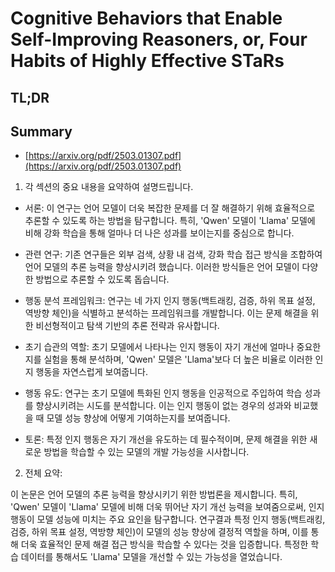 # Cognitive Behaviors that Enable Self-Improving Reasoners, or, Four Habits of Highly Effective STaRs
## TL;DR
## Summary
- [https://arxiv.org/pdf/2503.01307.pdf](https://arxiv.org/pdf/2503.01307.pdf)

1. 각 섹션의 중요 내용을 요약하여 설명드립니다.

- 서론: 이 연구는 언어 모델이 더욱 복잡한 문제를 더 잘 해결하기 위해 효율적으로 추론할 수 있도록 하는 방법을 탐구합니다. 특히, 'Qwen' 모델이 'Llama' 모델에 비해 강화 학습을 통해 얼마나 더 나은 성과를 보이는지를 중심으로 합니다.

- 관련 연구: 기존 연구들은 외부 검색, 상황 내 검색, 강화 학습 접근 방식을 조합하여 언어 모델의 추론 능력을 향상시키려 했습니다. 이러한 방식들은 언어 모델이 다양한 방법으로 추론할 수 있도록 돕습니다.

- 행동 분석 프레임워크: 연구는 네 가지 인지 행동(백트래킹, 검증, 하위 목표 설정, 역방향 체인)을 식별하고 분석하는 프레임워크를 개발합니다. 이는 문제 해결을 위한 비선형적이고 탐색 기반의 추론 전략과 유사합니다.

- 초기 습관의 역할: 초기 모델에서 나타나는 인지 행동이 자기 개선에 얼마나 중요한지를 실험을 통해 분석하며, 'Qwen' 모델은 'Llama'보다 더 높은 비율로 이러한 인지 행동을 자연스럽게 보여줍니다.

- 행동 유도: 연구는 초기 모델에 특화된 인지 행동을 인공적으로 주입하여 학습 성과를 향상시키려는 시도를 분석합니다. 이는 인지 행동이 없는 경우의 성과와 비교했을 때 모델 성능 향상에 어떻게 기여하는지를 보여줍니다.

- 토론: 특정 인지 행동은 자기 개선을 유도하는 데 필수적이며, 문제 해결을 위한 새로운 방법을 학습할 수 있는 모델의 개발 가능성을 시사합니다.

2. 전체 요약:

이 논문은 언어 모델의 추론 능력을 향상시키기 위한 방법론을 제시합니다. 특히, 'Qwen' 모델이 'Llama' 모델에 비해 더욱 뛰어난 자기 개선 능력을 보여줌으로써, 인지 행동이 모델 성능에 미치는 주요 요인을 탐구합니다. 연구결과 특정 인지 행동(백트래킹, 검증, 하위 목표 설정, 역방향 체인)이 모델의 성능 향상에 결정적 역할을 하며, 이를 통해 더욱 효율적인 문제 해결 접근 방식을 학습할 수 있다는 것을 입증합니다. 특정한 학습 데이터를 통해서도 'Llama' 모델을 개선할 수 있는 가능성을 열었습니다.